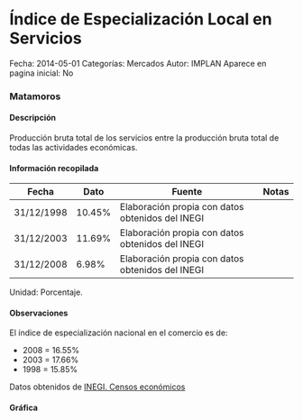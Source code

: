 Índice de Especialización Local en Servicios
=====

Fecha: 2014-05-01
Categorías: Mercados
Autor: IMPLAN
Aparece en pagina inicial: No

### Matamoros

#### Descripción

Producción bruta total de los servicios entre la producción bruta total de todas las actividades económicas.

<!-- break -->

#### Información recopilada

<table class="table table-hover table-bordered matriz">
  <thead>
    <tr><th>Fecha</th><th>Dato</th><th>Fuente</th><th>Notas</th></tr>
  </thead>
  <tbody>
    <tr><td class="centrado">31/12/1998</td><td class="derecha">10.45%</td><td>Elaboración propia con datos obtenidos del INEGI</td><td></td></tr>
    <tr><td class="centrado">31/12/2003</td><td class="derecha">11.69%</td><td>Elaboración propia con datos obtenidos del INEGI</td><td></td></tr>
    <tr><td class="centrado">31/12/2008</td><td class="derecha">6.98%</td><td>Elaboración propia con datos obtenidos del INEGI</td><td></td></tr>
  </tbody>
</table>

Unidad: Porcentaje.

#### Observaciones

El índice de especialización nacional en el comercio es de:

- 2008 = 16.55%
- 2003 = 17.66%
- 1998 = 15.85%

Datos obtenidos de [INEGI. Censos económicos](http://www3.inegi.org.mx/sistemas/saic/)

#### Gráfica

<div id="Morristkwjpher" class="grafica"></div>
  <script>
  new Morris.Line({
    element: 'Morristkwjpher',
    data: [
      { fecha: '1998-12-31', dato: 10.4500 },
      { fecha: '2003-12-31', dato: 11.6900 },
      { fecha: '2008-12-31', dato: 6.9800 }
    ],
    xkey: 'fecha',
    ykeys: ['dato'],
    labels: ['Dato'],
    lineColors: ['#FF5B02'],
    xLabelFormat: function(d) {
      return d.getDate()+'/'+(d.getMonth()+1)+'/'+d.getFullYear();
    },
    dateFormat: function (ts) {
      var d = new Date(ts);
      return d.getDate() + '/' + (d.getMonth() + 1) + '/' + d.getFullYear();
    }
  });
  </script>
